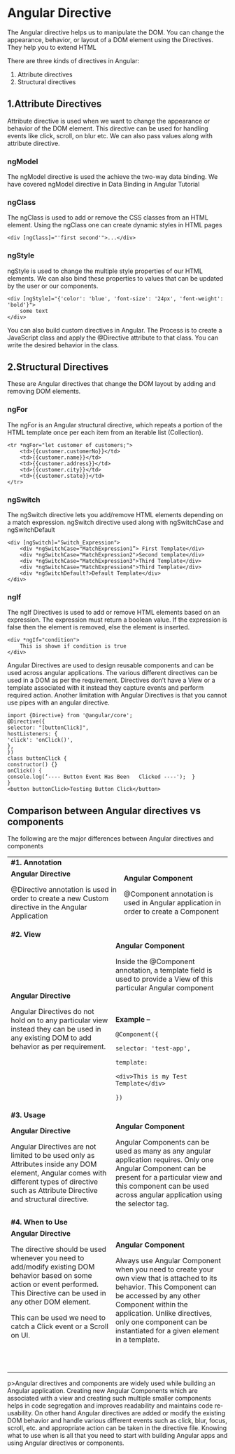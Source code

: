 # Angular Directive

The Angular directive helps us to manipulate the DOM. You can change the appearance, behavior, or layout of a DOM element using the Directives. They help you to extend HTML

There are three kinds of directives in Angular:
1. Attribute directives
2. Structural directives


## 1.Attribute Directives
Attribute directive is used when we want to change the appearance or behavior of the DOM element. This directive can be used for handling events like click, scroll, on blur etc. We can also pass values along with attribute directive.


### ngModel
The ngModel directive is used the achieve the two-way data binding. We have covered ngModel directive in Data Binding in Angular Tutorial

### ngClass
The ngClass is used to add or remove the CSS classes from an HTML element. Using the ngClass one can create dynamic styles in HTML pages


```
<div [ngClass]="'first second'">...</div>
```


### ngStyle
ngStyle is used to change the multiple style properties of our HTML elements. We can also bind these properties to values that can be updated by the user or our components.

```
<div [ngStyle]="{'color': 'blue', 'font-size': '24px', 'font-weight': 'bold'}">
    some text
</div>
 ```
You can also build custom directives in Angular. The Process is to create a JavaScript class and apply the @Directive attribute to that class. You can write the desired behavior in the class.


## 2.Structural Directives
These are Angular directives that change the DOM layout by adding and removing DOM elements.

### ngFor

The ngFor is an Angular structural directive, which repeats a portion of the HTML template once per each item from an iterable list (Collection).

```
<tr *ngFor="let customer of customers;">
    <td>{{customer.customerNo}}</td>
    <td>{{customer.name}}</td>
    <td>{{customer.address}}</td>
    <td>{{customer.city}}</td>
    <td>{{customer.state}}</td>
</tr>
```
### ngSwitch
The ngSwitch directive lets you add/remove HTML elements depending on a match expression. ngSwitch directive used along with ngSwitchCase and ngSwitchDefault

```
<div [ngSwitch]="Switch_Expression"> 
    <div *ngSwitchCase="MatchExpression1”> First Template</div>
    <div *ngSwitchCase="MatchExpression2">Second template</div> 
    <div *ngSwitchCase="MatchExpression3">Third Template</div> 
    <div *ngSwitchCase="MatchExpression4">Third Template</div> 
    <div *ngSwitchDefault?>Default Template</div>
</div>
```

### ngIf
The ngIf Directives is used to add or remove HTML elements based on an expression. The expression must return a boolean value. If the expression is false then the element is removed, else the element is inserted.

```
<div *ngIf="condition"> 
    This is shown if condition is true
</div>
```

Angular Directives are used to design reusable components and can be used across angular applications. The various different directives can be used in a DOM as per the requirement. Directives don’t have a View or a template associated with it instead they capture events and perform required action. Another limitation with Angular Directives is that you cannot use pipes with an angular directive.

```
import {Directive} from '@angular/core';
@Directive({
selector: "[buttonClick]",
hostListeners: {
'click': 'onClick()',
},
})
class buttonClick {
constructor() {}
onClick() {
console.log(‘---- Button Event Has Been   Clicked ----');  }
}
<button buttonClick>Testing Button Click</button>
```




## Comparison between Angular directives vs components 

<p>The following are the major differences between Angular directives and components</p>
<table width="633">
<tbody>
<tr>
<td colspan="3" width="633">                                                           <strong> #1. Annotation</strong></td>
</tr>
<tr>
<td colspan="2" width="317"><strong>Angular Directive</strong></p>
<p>@Directive annotation is used in order to create a new Custom directive in the Angular Application</td>
<td width="317"><strong>Angular Component</strong></p>
<p>@Component annotation is used in Angular application in order to create a Component</td>
</tr>
<tr>
<td colspan="3" width="633">                                                            <strong>#2. View</strong></td>
</tr>
<tr>
<td width="312"><strong>Angular Directive</strong></p>
<p>Angular Directives do not hold on to any particular view instead they can be used in any existing DOM to add behavior as per requirement.</td>
<td colspan="2" width="322"><strong>Angular Component</strong></p>
<p>Inside the @Component annotation, a template field is used to provide a View of this particular Angular component</p>
<p>&nbsp;</p><div class='ai-viewports ai-viewport-2 ai-viewport-3 ai-insert-24-91247614' style='margin: 8px 0; clear: both;' data-insertion='prepend' data-selector='.ai-insert-24-91247614' data-insertion-no-dbg data-code='PGRpdiBjbGFzcz0nY29kZS1ibG9jayBjb2RlLWJsb2NrLTI0JyBzdHlsZT0nbWFyZ2luOiA4cHggMDsgY2xlYXI6IGJvdGg7Jz4KPGlucyBjbGFzcz0iYWRzYnlnb29nbGUiCiAgICAgc3R5bGU9ImRpc3BsYXk6YmxvY2s7IHRleHQtYWxpZ246Y2VudGVyOyIKICAgICBkYXRhLWFkLWxheW91dD0iaW4tYXJ0aWNsZSIKICAgICBkYXRhLWFkLWZvcm1hdD0iZmx1aWQiCiAgICAgZGF0YS1hZC1jbGllbnQ9ImNhLXB1Yi04MzQ5MDgzMjc2ODM5Nzg5IgogICAgIGRhdGEtYWQtc2xvdD0iNzcxMjkyMTg3NSI+PC9pbnM+CjxzY3JpcHQ+CiAgICAgKGFkc2J5Z29vZ2xlID0gd2luZG93LmFkc2J5Z29vZ2xlIHx8IFtdKS5wdXNoKHt9KTsKPC9zY3JpcHQ+PC9kaXY+Cg==' data-block='24'></div>


<p><strong>Example –</strong></p>
<p><code>@Component({<br />
selector: 'test-app',<br />
template:<br />
&lt;div&gt;This is my Test Template&lt;/div&gt;<br />
})</code></td>
</tr>
<tr>
<td colspan="3" width="633">                                                               <strong>#3. Usage</strong></td>
</tr>
<tr>
<td width="312"><strong>Angular Directive</strong></p>
<p>Angular Directives are not limited to be used only as Attributes inside any DOM element, Angular comes with different types of directive such as Attribute Directive and structural directive.</td>
<td colspan="2" width="322"><strong>Angular Component</strong></p>
<p>Angular Components can be used as many as any angular application requires. Only one Angular Component can be present for a particular view and this component can be used across angular application using the selector tag.</td>
</tr>
<tr>
<td colspan="3" width="633">                                                                <strong>#4. When to Use</strong></td>
</tr>
<tr>
<td width="312"><strong>Angular Directive</strong></p>
<p>The directive should be used whenever you need to add/modify existing DOM behavior based on some action or event performed. This Directive can be used in any other DOM element.</p>
<p>This can be used we need to catch a Click event or a Scroll on UI.</p>
<p>&nbsp;</td>
<td colspan="2" width="322"><strong>Angular Component</strong></p>
<p>Always use Angular Component when you need to create your own view that is attached to its behavior. This Component can be accessed by any other Component within the application. Unlike directives, only one component can be instantiated for a given element in a template.</td>
</tr>
<tr>
<td colspan="3" width="633"></td>
</tr>
<tr>
<td width="312"></td>
<td colspan="2" width="322"></td>
</tr>
<tr>
<td width="312"></td>
<td width="5"></td>
<td width="317"></td>
</tr>
</tbody>
</table>

p>Angular directives and components are widely used while building an Angular application. Creating new Angular Components which are associated with a view and creating such multiple smaller components helps in code segregation and improves readability and maintains code re-usability. On other hand Angular directives are added or modify the existing DOM behavior and handle various different events such as click, blur, focus, scroll, etc. and appropriate action can be taken in the directive file. Knowing what to use when is all that you need to start with building Angular apps and using Angular directives or components.</p>
